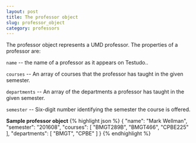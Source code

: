 ```yaml
---
layout: post
title: The professor object
slug: professor_object
category: professors
---
```


The professor object represents a UMD professor. The properties of a professor are:

`name` -- the name of a professor as it appears on Testudo..

`courses` -- An array of courses that the professor has taught in the given semester.

`departments` -- An array of the departments a professor has taught in the given semester.

`semester` -- Six-digit number identifying the semester the course is offered. 


<!-- EXAMPLE -->
**Sample professor object**
{% highlight json %}
{
  "name": "Mark Wellman",
  "semester": "201608",
  "courses": [
    "BMGT289B",
    "BMGT466",
    "CPBE225"
  ],
  "departments": [
    "BMGT",
    "CPBE"
  ]
}
{% endhighlight %}

<!-- END -->